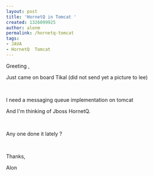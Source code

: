 ```yaml
---
layout: post
title: 'HornetQ in Tomcat '
created: 1326099925
author: alonm
permalink: /hornetq-tomcat
tags:
- JAVA
- HornetQ  Tomcat
---
```

<div>
<div>
<p>Greeting ,</p>
<p>Just came on board Tikal (did not send yet a picture to lee)</p>
<p>&nbsp;</p>
<p>I need a messaging queue implementation on tomcat</p>
<p>And I'm thinking of Jboss HornetQ.</p>
<p>&nbsp;</p>
<p>Any one done it lately ?</p>
<p>&nbsp;</p>
<p>Thanks,</p>
<p>Alon</p>
</div>
</div>
